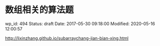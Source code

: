 # 数组相关的算法题


wp_id: 494
Status: draft
Date: 2017-05-30 09:18:00
Modified: 2020-05-16 12:00:57


http://lixinzhang.github.io/subarraychang-jian-bian-xing.html